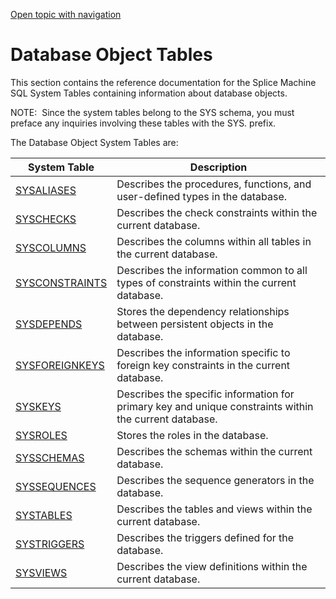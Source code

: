 [Open topic with navigation](../../../index.html#Shared/SQLReference/SystemTables/Intro.DatabaseObjects.html)

[]()Database Object Tables
==========================

This section contains the reference documentation for the Splice Machine SQL System Tables containing information about database objects.

<span class="autonumber"><span class="noteAutoNum">NOTE:  </span></span>Since the system tables belong to the <span class="CodeFont">SYS</span> schema, you must preface any inquiries involving these tables with the <span class="CodeFont">SYS.</span> prefix.

The Database Object System Tables are:

| System Table                          | Description                                                                                            |
|---------------------------------------|--------------------------------------------------------------------------------------------------------|
| [SYSALIASES](SysAliases.html)         | Describes the procedures, functions, and user-defined types in the database.                           |
| [SYSCHECKS](SysChecks.html)           | Describes the check constraints within the current database.                                           |
| [SYSCOLUMNS](SysColumns.html)         | Describes the columns within all tables in the current database.                                       |
| [SYSCONSTRAINTS](SysConstraints.html) | Describes the information common to all types of constraints within the current database.              |
| [SYSDEPENDS](SysDepends.html)         | Stores the dependency relationships between persistent objects in the database.                        |
| [SYSFOREIGNKEYS](SysForeignKeys.html) | Describes the information specific to foreign key constraints in the current database.                 |
| [SYSKEYS](SysKeys.html)               | Describes the specific information for primary key and unique constraints within the current database. |
| [SYSROLES](SysRoles.html)             | Stores the roles in the database.                                                                      |
| [SYSSCHEMAS](SysSchemas.html)         | Describes the schemas within the current database.                                                     |
| [SYSSEQUENCES](SysSequences.html)     | Describes the sequence generators in the database.                                                     |
| [SYSTABLES](SysTables.html)           | Describes the tables and views within the current database.                                            |
| [SYSTRIGGERS](SysTriggers.html)       | Describes the triggers defined for the database.                                                       |
| [SYSVIEWS](SysViews.html)             | Describes the view definitions within the current database.                                            |

 


